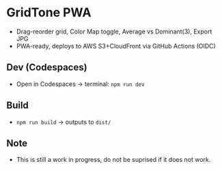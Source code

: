 # GridTone PWA

- Drag-reorder grid, Color Map toggle, Average vs Dominant(3), Export JPG
- PWA-ready, deploys to AWS S3+CloudFront via GitHub Actions (OIDC)

## Dev (Codespaces)
- Open in Codespaces → terminal: `npm run dev`

## Build
- `npm run build` → outputs to `dist/`

## Note
- This is still a work in progress, do not be suprised if it does not work.
